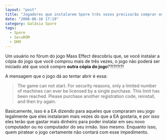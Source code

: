 ```yaml
---
layout: "post"
title: "Jogadores que instalarem Spore três vezes precisarão comprar outra cópia do jogo para instalar mais"
date: "2008-06-16 17:19"
category: Galáxia Spore
tags:
  - Spore
  - SecuROM
  - DRM
---
```

Um usuário no fórum do jogo Mass Effect descobriu que, se você instalar a cópia do jogo que você comprou mais de três vezes, o jogo não poderá ser iniciado até que você compre **outra cópia do jogo**??!?!?!?!

A mensagem que o jogo dá ao tentar abrir é essa:

> The game can not start. For security reasons, only a limited number of machines can ever be licensed by a single purchase. This limit has been reached. Please purchase another registration code, reinstall, and then try again.

Basicamente, isso é a EA dizendo para aqueles que compraram seu jogo legalmente que eles instalaram mais vezes do que a EA gostaria, e por isso eles terão que gastar mais dinheiro para poder instalar em seu novo computador ou no computador do seu irmão. Isso mesmo. Enquanto isso, quem piratear o jogo certamente não contará com esse impedimento.
